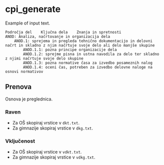 # cpi_generate

Example of input text.

```
Področja del	Ključna dela	Znanja in spretnosti
ANOD: Analiza, načrtovanje in organizacija dela
 	ANOD.1: sprejema in pregleda tehnično dokumentacijo in delovni načrt in skladno z njim načrtuje svoje delo ali delo manjše skupine
 	 	ANOD.1.1: pozna principe organizacije dela
 	 	ANOD.1.2: sprejme pisna in ustna navodila za delo ter skladno z njimi načrtuje svoje delo skupine
 	 	ANOD.1.3: pozna normative časa za izvedbo posameznih nalog
 	 	ANOD.1.4: oceni čas, potreben za izvedbo delovne naloge na osnovi normativov

```

## Prenova

Osnova je preglednica.

### Raven

- Za OŠ skopiraj vrstice v `dkt.txt`.
- Za gimnazije skopiraj vrstice v `dkg.txt`.

### Vključenost

- Za OŠ skopiraj vrstice v `vdkt.txt`.
- Za gimnazije skopiraj vrstice v `vdkg.txt`.
